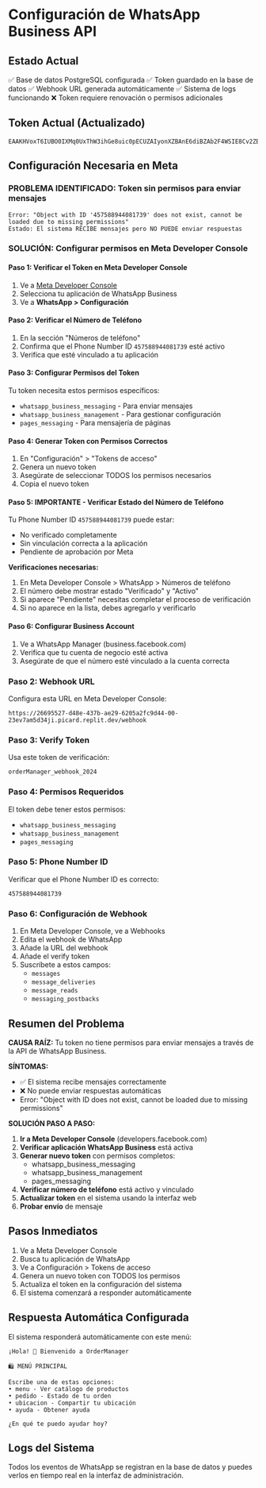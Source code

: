 # Configuración de WhatsApp Business API

## Estado Actual
✅ Base de datos PostgreSQL configurada
✅ Token guardado en la base de datos
✅ Webhook URL generada automáticamente
✅ Sistema de logs funcionando
❌ Token requiere renovación o permisos adicionales

## Token Actual (Actualizado)
```
EAAKHVoxT6IUBO0IXMq0UxThW3ihGe8uic0pECUZAIyonXZBAnE6diBZAb2F4WSIE8Cv2ZBjLXZCKq9WbyBdOfgiZBR9ku6QOpJ4s3Q6wpautBkwLvCxnqMatHonGPEVdEEFsAb4neXdNVPHQEDhkuB71F9fl3EaTcj2RXECDVUMeCyYz9JI9mfJMnFpgYAgovuhHc1ND8ZAu5qe4oG3trtlxitnBdtknurcEVg2ITafihc7YWZBGZAEUXrMV0ZCzZAQ5wZDZD
```

## Configuración Necesaria en Meta

### PROBLEMA IDENTIFICADO: Token sin permisos para enviar mensajes
```
Error: "Object with ID '457588944081739' does not exist, cannot be loaded due to missing permissions"
Estado: El sistema RECIBE mensajes pero NO PUEDE enviar respuestas
```

### SOLUCIÓN: Configurar permisos en Meta Developer Console

#### Paso 1: Verificar el Token en Meta Developer Console
1. Ve a [Meta Developer Console](https://developers.facebook.com)
2. Selecciona tu aplicación de WhatsApp Business
3. Ve a **WhatsApp > Configuración**

#### Paso 2: Verificar el Número de Teléfono
1. En la sección "Números de teléfono"
2. Confirma que el Phone Number ID `457588944081739` esté activo
3. Verifica que esté vinculado a tu aplicación

#### Paso 3: Configurar Permisos del Token
Tu token necesita estos permisos específicos:
- `whatsapp_business_messaging` - Para enviar mensajes
- `whatsapp_business_management` - Para gestionar configuración
- `pages_messaging` - Para mensajería de páginas

#### Paso 4: Generar Token con Permisos Correctos
1. En "Configuración" > "Tokens de acceso"
2. Genera un nuevo token
3. Asegúrate de seleccionar TODOS los permisos necesarios
4. Copia el nuevo token

#### Paso 5: IMPORTANTE - Verificar Estado del Número de Teléfono
Tu Phone Number ID `457588944081739` puede estar:
- No verificado completamente
- Sin vinculación correcta a la aplicación
- Pendiente de aprobación por Meta

**Verificaciones necesarias:**
1. En Meta Developer Console > WhatsApp > Números de teléfono
2. El número debe mostrar estado "Verificado" y "Activo"
3. Si aparece "Pendiente" necesitas completar el proceso de verificación
4. Si no aparece en la lista, debes agregarlo y verificarlo

#### Paso 6: Configurar Business Account
1. Ve a WhatsApp Manager (business.facebook.com)
2. Verifica que tu cuenta de negocio esté activa
3. Asegúrate de que el número esté vinculado a la cuenta correcta

### Paso 2: Webhook URL
Configura esta URL en Meta Developer Console:
```
https://26695527-d48e-437b-ae29-6205a2fc9d44-00-23ev7am5d34ji.picard.replit.dev/webhook
```

### Paso 3: Verify Token
Usa este token de verificación:
```
orderManager_webhook_2024
```

### Paso 4: Permisos Requeridos
El token debe tener estos permisos:
- `whatsapp_business_messaging`
- `whatsapp_business_management`
- `pages_messaging`

### Paso 5: Phone Number ID
Verificar que el Phone Number ID es correcto:
```
457588944081739
```

### Paso 6: Configuración de Webhook
1. En Meta Developer Console, ve a Webhooks
2. Edita el webhook de WhatsApp
3. Añade la URL del webhook
4. Añade el verify token
5. Suscríbete a estos campos:
   - `messages`
   - `message_deliveries`
   - `message_reads`
   - `messaging_postbacks`

## Resumen del Problema

**CAUSA RAÍZ:** Tu token no tiene permisos para enviar mensajes a través de la API de WhatsApp Business.

**SÍNTOMAS:**
- ✅ El sistema recibe mensajes correctamente
- ❌ No puede enviar respuestas automáticas
- Error: "Object with ID does not exist, cannot be loaded due to missing permissions"

**SOLUCIÓN PASO A PASO:**

1. **Ir a Meta Developer Console** (developers.facebook.com)
2. **Verificar aplicación WhatsApp Business** está activa
3. **Generar nuevo token** con permisos completos:
   - whatsapp_business_messaging
   - whatsapp_business_management
   - pages_messaging
4. **Verificar número de teléfono** está activo y vinculado
5. **Actualizar token** en el sistema usando la interfaz web
6. **Probar envío** de mensaje

## Pasos Inmediatos

1. Ve a Meta Developer Console
2. Busca tu aplicación de WhatsApp
3. Ve a Configuración > Tokens de acceso
4. Genera un nuevo token con TODOS los permisos
5. Actualiza el token en la configuración del sistema
6. El sistema comenzará a responder automáticamente

## Respuesta Automática Configurada

El sistema responderá automáticamente con este menú:
```
¡Hola! 👋 Bienvenido a OrderManager

🛍️ MENÚ PRINCIPAL

Escribe una de estas opciones:
• menu - Ver catálogo de productos
• pedido - Estado de tu orden
• ubicacion - Compartir tu ubicación
• ayuda - Obtener ayuda

¿En qué te puedo ayudar hoy?
```

## Logs del Sistema

Todos los eventos de WhatsApp se registran en la base de datos y puedes verlos en tiempo real en la interfaz de administración.